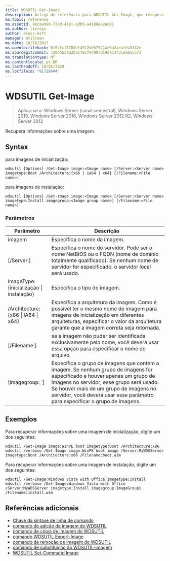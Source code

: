 ```yaml
---
title: WDSUTIL Get-Image
description: Artigo de referência para WDSUTIL Get-Image, que recupera informações sobre uma imagem.
ms.topic: reference
ms.assetid: 0ecaa999-72ad-4191-adb5-a418de42a001
ms.author: lizross
author: eross-msft
manager: mtillman
ms.date: 10/16/2017
ms.openlocfilehash: 0f6cfcf3783ef49f2dd57941ae9a2ae4feb3742e
ms.sourcegitcommit: 720455aad2bac78cf64997d196a13f35ea0acb73
ms.translationtype: MT
ms.contentlocale: pt-BR
ms.lasthandoff: 10/05/2020
ms.locfileid: "91729644"
---
```

# <a name="wdsutil-get-image"></a>WDSUTIL Get-Image

> Aplica-se a: Windows Server (canal semestral), Windows Server 2019, Windows Server 2016, Windows Server 2012 R2, Windows Server 2012

Recupera informações sobre uma imagem.

## <a name="syntax"></a>Syntax
para imagens de inicialização:
```
wdsutil [Options] /Get-Image image:<Image name> [/Server:<Server name> imagetype:Boot /Architecture:{x86 | ia64 | x64} [/Filename:<File name>]
```
para imagens de instalação:
```
wdsutil [Options] /Get-image image:<Image name> [/Server:<Server name> imagetype:Install imagegroup:<Image group name>] [/Filename:<File name>]
```
### <a name="parameters"></a>Parâmetros
|Parâmetro|Descrição|
|-------|--------|
| imagem<Image name>|Especifica o nome da imagem.|
|[/Server:<Server name>]|Especifica o nome do servidor. Pode ser o nome NetBIOS ou o FQDN (nome de domínio totalmente qualificado). Se nenhum nome de servidor for especificado, o servidor local será usado.|
| ImageType: {inicialização &#124; instalação}|Especifica o tipo de imagem.|
|/Architecture: {x86 &#124; IA64 &#124; x64}|Especifica a arquitetura da imagem. Como é possível ter o mesmo nome de imagem para imagens de inicialização em diferentes arquiteturas, especificar o valor da arquitetura garante que a imagem correta seja retornada.|
|[/Filename:<File name>]|se a imagem não puder ser identificada exclusivamente pelo nome, você deverá usar essa opção para especificar o nome do arquivo.|
|\imagegroup: <Image group name> ]|Especifica o grupo de imagens que contém a imagem. Se nenhum grupo de imagens for especificado e houver apenas um grupo de imagens no servidor, esse grupo será usado. Se houver mais de um grupo de imagens no servidor, você deverá usar esse parâmetro para especificar o grupo de imagens.|
## <a name="examples"></a>Exemplos
Para recuperar informações sobre uma imagem de inicialização, digite um dos seguintes:
```
wdsutil /Get-Image image:WinPE boot imagetype:Boot /Architecture:x86
wdsutil /verbose /Get-Image image:WinPE boot image /Server:MyWDSServer imagetype:Boot /Architecture:x86 /Filename:boot.wim
```
Para recuperar informações sobre uma imagem de instalação, digite um dos seguintes:
```
wdsutil /Get-Image:Windows Vista with Office imagetype:Install
wdsutil /verbose /Get-Image:Windows Vista with Office /Server:MyWDSServer imagetype:Install imagegroup:ImageGroup1 /Filename:install.wim
```
## <a name="additional-references"></a>Referências adicionais
- [Chave da sintaxe de linha de comando](command-line-syntax-key.md)
- [comando de adição de imagem do WDSUTIL](wdsutil-add-image.md)
- [comando de cópia de imagem do WDSUTIL](wdsutil-copy-image.md)
- [comando WDSUTIL Export-Image](wdsutil-export-image.md)
- [comando de remoção de imagem do WDSUTIL](wdsutil-remove-image.md)
- [comando de substituição do WDSUTIL-imagem](wdsutil-replace-image.md)
- [WDSUTIL Set-Command Image](wdsutil-set-image.md)
